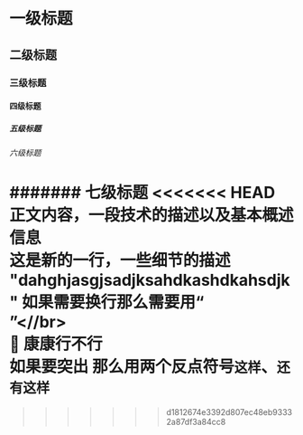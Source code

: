 # 一级标题
## 二级标题
### 三级标题
#### 四级标题
##### 五级标题
###### 六级标题
####### 七级标题
<<<<<<< HEAD
正文内容，一段技术的描述以及基本概述信息
</br>这是新的一行，一些细节的描述
"dahghjasgjsadjksahdkashdkahsdjk"
如果需要换行那么需要用“</br>”<//br></br>
康康行不行</br>
如果要突出 那么用两个反点符号`这样`、`还有这样`
=======
>>>>>>> d1812674e3392d807ec48eb93332a87df3a84cc8
